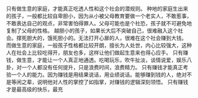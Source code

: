 只有做生意的家庭，才能真正吃透人性和这个社会的潜规则。
种地的家庭生出来的孩子，一般都比较自卑胆小，因为从小被父母教育要做一个老实人，不敢惹事，不敢表达自己的观点，非常害怕得罪人。父母可能也是个社恐，孩子就不可避免地复制了父母的性格。
越胆小的孩子，如果长大后不突破自己，很难融入这个社会。撑死胆大的，饿死胆小的。无法打开心扉的人，很难在这个社会赚到大钱。
而做生意的家庭，一般孩子性格都比较开朗，擅长为人处世，内心比较强大，这种人在社会上比较吃得开，朋友也多，这样让他们做起生意来也得心应手。
只有赚钱，做生意，才能让一个人真正地通透。吃喝玩乐，吹牛扯淡，谈情说爱，娱乐八卦，对一个人都没有任何提升，只是浪费时间，浪费精力。
只有赚钱才能真正考验一个人的能力。因为赚钱是用结果说话，用业绩说话。能够赚到钱的人，绝对不是等闲之辈，说明他对人性的掌控了如指掌，对赚钱的逻辑深刻领悟。
只有赚钱才是最高级的快乐，最充
